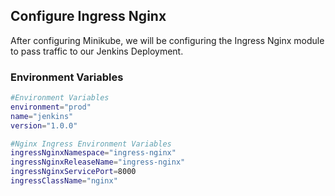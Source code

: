 ## Configure Ingress Nginx

After configuring Minikube, we will be configuring the Ingress Nginx module to pass traffic to our Jenkins Deployment.

### Environment Variables

```bash
#Environment Variables
environment="prod"
name="jenkins"
version="1.0.0"

#Nginx Ingress Environment Variables
ingressNginxNamespace="ingress-nginx"
ingressNginxReleaseName="ingress-nginx"
ingressNginxServicePort=8000
ingressClassName="nginx"
```